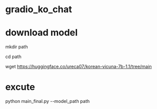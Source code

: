 # gradio_ko_chat

# download model
mkdir path  

cd path  

wget https://huggingface.co/ureca07/korean-vicuna-7b-1.1/tree/main

# excute
python main_final.py --model_path path
